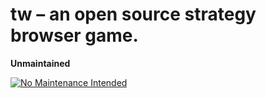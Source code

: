 # tw – an open source strategy browser game.

**Unmaintained**

[![No Maintenance Intended](http://unmaintained.tech/badge.svg)](http://unmaintained.tech/)
